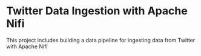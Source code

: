 # Twitter Data Ingestion with Apache Nifi

This project includes building a data pipeline for ingesting data from Twitter with Apache Nifi



